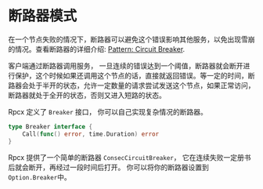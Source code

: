 # 断路器模式

在一个节点失败的情况下，断路器可以避免这个错误影响其他服务，以免出现雪崩的情况。查看断路器的详细介绍: [Pattern: Circuit Breaker](http://microservices.io/patterns/reliability/circuit-breaker.html).

客户端通过断路器调用服务， 一旦连续的错误达到一个阈值，断路器就会断开进行保护，这个时候如果还调用这个节点的话，直接就返回错误。等一定的时间，断路器会处于半开的状态，允许一定数量的请求尝试发送这个节点，如果正常访问，断路器就处于全开的状态，否则又进入短路的状态。


Rpcx 定义了 `Breaker` 接口， 你可以自己实现复杂情况的断路器。

```go
type Breaker interface {
	Call(func() error, time.Duration) error
}
```

Rpcx 提供了一个简单的断路器 `ConsecCircuitBreaker`， 它在连续失败一定册书后就会断开，再经过一段时间后打开。
你可以将你的断路器设置到 `Option.Breaker`中。